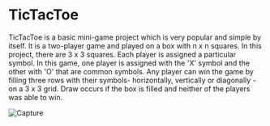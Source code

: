 # TicTacToe

TicTacToe is a basic mini-game project which is very popular and simple by itself. It is a two-player game and played on a box with n x n squares. In this project, there are 3 x 3 squares. Each player is assigned a particular symbol. In this game, one player is assigned with the 'X' symbol and the other with 'O' that are common symbols. Any player can win the game by filling three rows with their symbols- horizontally, vertically or diagonally - on a 3 x 3 grid. Draw occurs if the box is filled and neither of the players was able to win.

![Capture](https://user-images.githubusercontent.com/67097151/129493096-282cafec-faa6-4eee-805f-2e17f3076846.JPG)
